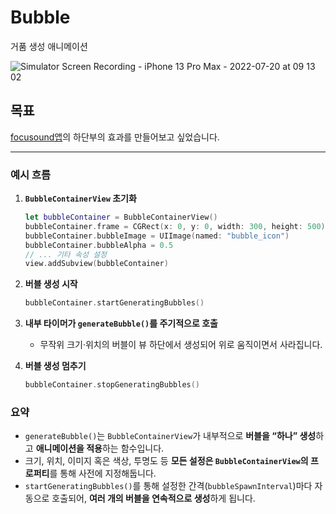# Bubble
거품 생성 애니메이션

![Simulator Screen Recording - iPhone 13 Pro Max - 2022-07-20 at 09 13 02](https://user-images.githubusercontent.com/35207196/179869073-f831dfaa-eb0b-43b8-b64f-56573f305b8e.gif)

## 목표
[focusound앱](https://apps.apple.com/kr/app/focusound/id1271686722?l=en)의 하단부의 효과를 만들어보고 싶었습니다.

---

### 예시 흐름

1. **`BubbleContainerView` 초기화**  
   ```swift
   let bubbleContainer = BubbleContainerView()
   bubbleContainer.frame = CGRect(x: 0, y: 0, width: 300, height: 500)
   bubbleContainer.bubbleImage = UIImage(named: "bubble_icon")
   bubbleContainer.bubbleAlpha = 0.5
   // ... 기타 속성 설정
   view.addSubview(bubbleContainer)
   ```

2. **버블 생성 시작**  
   ```swift
   bubbleContainer.startGeneratingBubbles()
   ```

3. **내부 타이머가 `generateBubble()`를 주기적으로 호출**  
   - 무작위 크기·위치의 버블이 뷰 하단에서 생성되어 위로 움직이면서 사라집니다.

4. **버블 생성 멈추기**  
   ```swift
   bubbleContainer.stopGeneratingBubbles()
   ```

### 요약

- `generateBubble()`는 `BubbleContainerView`가 내부적으로 **버블을 “하나” 생성**하고 **애니메이션을 적용**하는 함수입니다.  
- 크기, 위치, 이미지 혹은 색상, 투명도 등 **모든 설정은 `BubbleContainerView`의 프로퍼티**를 통해 사전에 지정해둡니다.  
- `startGeneratingBubbles()`를 통해 설정한 간격(`bubbleSpawnInterval`)마다 자동으로 호출되어, **여러 개의 버블을 연속적으로 생성**하게 됩니다.
```
